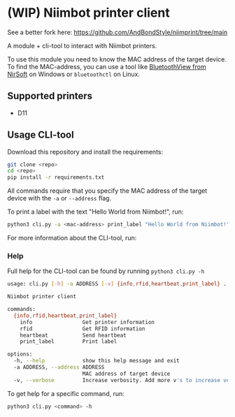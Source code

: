 # (WIP) Niimbot printer client

See a better fork here: https://github.com/AndBondStyle/niimprint/tree/main


A module + cli-tool to interact with Niimbot printers.

To use this module you need to know the MAC address of the target device.
To find the MAC-address, you can use a tool like [BluetoothView from NirSoft](https://www.nirsoft.net/utils/bluetooth_viewer.html) on Windows or `bluetoothctl` on Linux.

## Supported printers

- D11

## Usage CLI-tool

Download this repository and install the requirements:

```bash
git clone <repo>
cd <repo>
pip install -r requirements.txt
```

All commands require that you specify the MAC address of the target device with the `-a` or `--address` flag.

To print a label with the text "Hello World from Niimbot!", run:

```bash
python3 cli.py -a <mac-address> print_label "Hello World from Niimbot!"
```

For more information about the CLI-tool, run:

### Help


Full help for the CLI-tool can be found by running `python3 cli.py -h`
```bash
usage: cli.py [-h] -a ADDRESS [-v] {info,rfid,heartbeat,print_label} ...

Niimbot printer client

commands:
  {info,rfid,heartbeat,print_label}
    info                Get printer information
    rfid                Get RFID information
    heartbeat           Send heartbeat
    print_label         Print label

options:
  -h, --help            show this help message and exit
  -a ADDRESS, --address ADDRESS
                        MAC address of target device
  -v, --verbose         Increase verbosity. Add more v's to increase verbosity level. Max 3

```

To get help for a specific command, run:

```bash
python3 cli.py <command> -h
```
